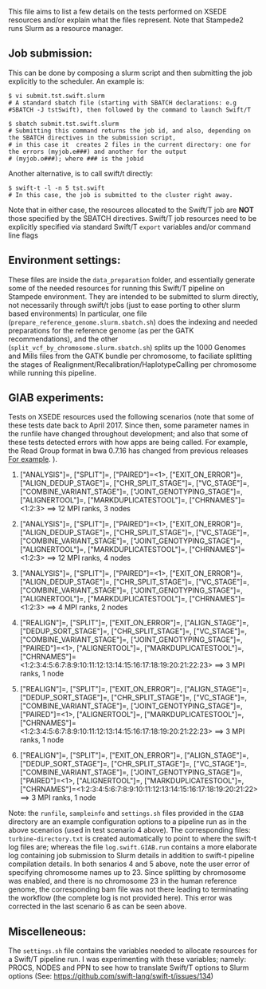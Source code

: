 This file aims to list a few details on the tests performed on XSEDE resources and/or explain what the files represent. Note that Stampede2 runs Slurm as a resource manager.

## Job submission:
This can be done by composing a slurm script and then submitting the job explicitly to the scheduler. An example is:

```
$ vi submit.tst.swift.slurm
# A standard sbatch file (starting with SBATCH declarations: e.g #SBATCH -J tstSwift), then followed by the command to launch Swift/T

$ sbatch submit.tst.swift.slurm
# Submitting this command returns the job id, and also, depending on the SBATCH directives in the submission script,
# in this case it  creates 2 files in the current directory: one for the errors (myjob.e###) and another for the output 
# (myjob.o###); where ### is the jobid
```

Another alternative, is to call swift/t directly:

```
$ swift-t -l -n 5 tst.swift
# In this case, the job is submitted to the cluster right away.
```

Note that in either case, the resources allocated to the Swift/T job are **NOT** those specified by the SBATCH directives. Swift/T job resources need to be explicitly specified via standard Swift/T `export` variables and/or command line flags

## Environment settings:

These files are inside the `data_preparation` folder, and essentially generate some of the needed resources for running this Swift/T pipeline on Stampede environment. They are intended to be submitted to slurm directly, not necessarily through swift/t jobs (just to ease porting to other slurm based environments)
In particular, one file (`prepare_reference_genome.slurm.sbatch.sh`) does the indexing and needed preparations for the reference genome (as per the GATK recommendations), and the other (`split_vcf_by_chromosome.slurm.sbatch.sh`) splits up the 1000 Genomes and Mills files from the GATK bundle per chromosome, to faciliate splitting the stages of Realignment/Recalibration/HaplotypeCalling per chromosome while running this pipeline.

## GIAB experiments:
Tests on XSEDE resources used the following scenarios (note that some of these tests date back to April 2017. Since then, some parameter names in the runfile have changed throughout development; and also that some of these tests detected errors with how apps are being called. For example, the Read Group format in bwa 0.7.16 has changed from previous releases [For example](https://github.com/ncsa/Swift-T-Variant-Calling/issues/18).  ). 

1. ["ANALYSIS"]=<ALIGN>, ["SPLIT"]=<YES>, ["PAIRED"]=<1>, ["EXIT_ON_ERROR"]=<YES>, ["ALIGN_DEDUP_STAGE"]=<Y>, ["CHR_SPLIT_STAGE"]=<Y>, ["VC_STAGE"]=<Y>, ["COMBINE_VARIANT_STAGE"]=<Y>, ["JOINT_GENOTYPING_STAGE"]=<Y>, ["ALIGNERTOOL"]=<NOVOALIGN>, ["MARKDUPLICATESTOOL"]=<PICARD>, ["CHRNAMES"]=<1:2:3> ==> 12 MPI ranks, 3 nodes

2. ["ANALYSIS"]=<ALIGN>, ["SPLIT"]=<YES>, ["PAIRED"]=<1>, ["EXIT_ON_ERROR"]=<YES>, ["ALIGN_DEDUP_STAGE"]=<Y>, ["CHR_SPLIT_STAGE"]=<Y>, ["VC_STAGE"]=<Y>, ["COMBINE_VARIANT_STAGE"]=<Y>, ["JOINT_GENOTYPING_STAGE"]=<Y>, ["ALIGNERTOOL"]=<BWAMEM>, ["MARKDUPLICATESTOOL"]=<PICARD>, ["CHRNAMES"]=<1:2:3> ==> 12 MPI ranks, 4 nodes

3. ["ANALYSIS"]=<ALIGN>, ["SPLIT"]=<YES>, ["PAIRED"]=<1>, ["EXIT_ON_ERROR"]=<YES>, ["ALIGN_DEDUP_STAGE"]=<Y>, ["CHR_SPLIT_STAGE"]=<Y>, ["VC_STAGE"]=<Y>, ["COMBINE_VARIANT_STAGE"]=<Y>, ["JOINT_GENOTYPING_STAGE"]=<Y>,  ["ALIGNERTOOL"]=<BWAMEM>, ["MARKDUPLICATESTOOL"]=<PICARD>, ["CHRNAMES"]=<1:2:3> ==> 4 MPI ranks, 2 nodes

4. ["REALIGN"]=<NO>, ["SPLIT"]=<YES>, ["EXIT_ON_ERROR"]=<YES>, ["ALIGN_STAGE"]=<Y>, ["DEDUP_SORT_STAGE"]=<Y>, ["CHR_SPLIT_STAGE"]=<Y>, ["VC_STAGE"]=<Y>, ["COMBINE_VARIANT_STAGE"]=<Y>, ["JOINT_GENOTYPING_STAGE"]=<Y>, ["PAIRED"]=<1>, ["ALIGNERTOOL"]=<BWAMEM>, ["MARKDUPLICATESTOOL"]=<PICARD>, ["CHRNAMES"]=<1:2:3:4:5:6:7:8:9:10:11:12:13:14:15:16:17:18:19:20:21:22:23> ==> 3 MPI ranks, 1 node

5. ["REALIGN"]=<NO>, ["SPLIT"]=<YES>, ["EXIT_ON_ERROR"]=<YES>, ["ALIGN_STAGE"]=<Y>, ["DEDUP_SORT_STAGE"]=<Y>, ["CHR_SPLIT_STAGE"]=<Y>, ["VC_STAGE"]=<Y>, ["COMBINE_VARIANT_STAGE"]=<Y>, ["JOINT_GENOTYPING_STAGE"]=<Y>, ["PAIRED"]=<1>, ["ALIGNERTOOL"]=<NOVOALIGN>, ["MARKDUPLICATESTOOL"]=<PICARD>, ["CHRNAMES"]=<1:2:3:4:5:6:7:8:9:10:11:12:13:14:15:16:17:18:19:20:21:22:23> ==> 3 MPI ranks, 1 node


6. ["REALIGN"]=<NO>, ["SPLIT"]=<YES>, ["EXIT_ON_ERROR"]=<YES>, ["ALIGN_STAGE"]=<Y>, ["DEDUP_SORT_STAGE"]=<Y>, ["CHR_SPLIT_STAGE"]=<Y>, ["VC_STAGE"]=<Y>, ["COMBINE_VARIANT_STAGE"]=<Y>, ["JOINT_GENOTYPING_STAGE"]=<Y>, ["PAIRED"]=<1>, ["ALIGNERTOOL"]=<BWAMEM>, ["MARKDUPLICATESTOOL"]=<PICARD>, ["CHRNAMES"]=<1:2:3:4:5:6:7:8:9:10:11:12:13:14:15:16:17:18:19:20:21:22> ==> 3 MPI ranks, 1 node

Note: the `runfile`, `sampleinfo` and `settings.sh` files provided in the `GIAB` directory are an example configuration options to a pipeline run as in the above scenarios (used in test scenario 4 above). The corresponding files: `turbine-directory.txt` is created automatically to point to where the swift-t log files are; whereas the file `log.swift.GIAB.run` contains a more elaborate log containing job submission to Slurm details in addition to swift-t pipeline compilation details. In both senarios 4 and 5 above, note the user error of specifying chromosome names up to 23. Since splitting by chromosome was enabled, and there is no chromosome 23 in the human reference genome, the corresponding bam file was not there leading to terminating the workflow (the complete log is not provided here). This error was corrected in the last scenario 6 as can be seen above.

## Miscelleneous:

The `settings.sh` file contains the variables needed to allocate resources for a Swift/T pipeline run. I was experimenting with these variables; namely: PROCS, NODES and PPN to see how to translate Swift/T options to Slurm options (See: https://github.com/swift-lang/swift-t/issues/134)

